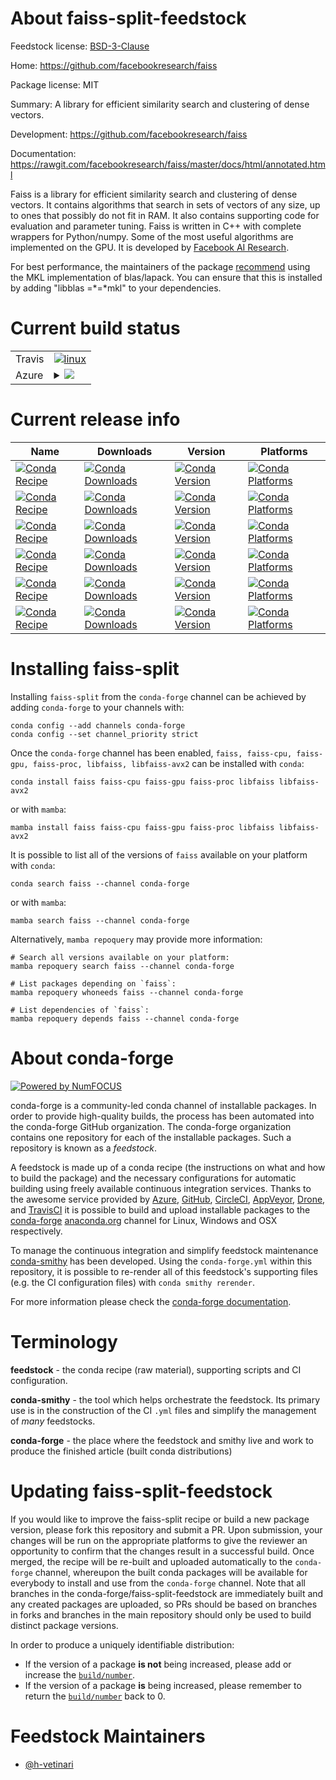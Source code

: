 About faiss-split-feedstock
===========================

Feedstock license: [BSD-3-Clause](https://github.com/conda-forge/faiss-split-feedstock/blob/main/LICENSE.txt)

Home: https://github.com/facebookresearch/faiss

Package license: MIT

Summary: A library for efficient similarity search and clustering of dense vectors.

Development: https://github.com/facebookresearch/faiss

Documentation: https://rawgit.com/facebookresearch/faiss/master/docs/html/annotated.html

Faiss is a library for efficient similarity search and clustering of dense vectors.
It contains algorithms that search in sets of vectors of any size, up to ones that
possibly do not fit in RAM. It also contains supporting code for evaluation and
parameter tuning. Faiss is written in C++ with complete wrappers for Python/numpy.
Some of the most useful algorithms are implemented on the GPU. It is developed by
[Facebook AI Research](https://research.fb.com/category/facebook-ai-research-fair/).

For best performance, the maintainers of the package
[recommend](https://github.com/conda-forge/staged-recipes/pull/11337#issuecomment-623718460)
using the MKL implementation of blas/lapack. You can ensure that this is installed
by adding "libblas =*=*mkl" to your dependencies.


Current build status
====================


<table><tr>
    <td>Travis</td>
    <td>
      <a href="https://app.travis-ci.com/conda-forge/faiss-split-feedstock">
        <img alt="linux" src="https://img.shields.io/travis/com/conda-forge/faiss-split-feedstock/main.svg?label=Linux">
      </a>
    </td>
  </tr>
    
  <tr>
    <td>Azure</td>
    <td>
      <details>
        <summary>
          <a href="https://dev.azure.com/conda-forge/feedstock-builds/_build/latest?definitionId=9713&branchName=main">
            <img src="https://dev.azure.com/conda-forge/feedstock-builds/_apis/build/status/faiss-split-feedstock?branchName=main">
          </a>
        </summary>
        <table>
          <thead><tr><th>Variant</th><th>Status</th></tr></thead>
          <tbody><tr>
              <td>linux_64_cuda_compilerNonecuda_compiler_versionNonecxx_compiler_version12</td>
              <td>
                <a href="https://dev.azure.com/conda-forge/feedstock-builds/_build/latest?definitionId=9713&branchName=main">
                  <img src="https://dev.azure.com/conda-forge/feedstock-builds/_apis/build/status/faiss-split-feedstock?branchName=main&jobName=linux&configuration=linux%20linux_64_cuda_compilerNonecuda_compiler_versionNonecxx_compiler_version12" alt="variant">
                </a>
              </td>
            </tr><tr>
              <td>linux_64_cuda_compilernvcccuda_compiler_version11.2cxx_compiler_version10</td>
              <td>
                <a href="https://dev.azure.com/conda-forge/feedstock-builds/_build/latest?definitionId=9713&branchName=main">
                  <img src="https://dev.azure.com/conda-forge/feedstock-builds/_apis/build/status/faiss-split-feedstock?branchName=main&jobName=linux&configuration=linux%20linux_64_cuda_compilernvcccuda_compiler_version11.2cxx_compiler_version10" alt="variant">
                </a>
              </td>
            </tr><tr>
              <td>linux_64_cuda_compilernvcccuda_compiler_version11.8cxx_compiler_version11</td>
              <td>
                <a href="https://dev.azure.com/conda-forge/feedstock-builds/_build/latest?definitionId=9713&branchName=main">
                  <img src="https://dev.azure.com/conda-forge/feedstock-builds/_apis/build/status/faiss-split-feedstock?branchName=main&jobName=linux&configuration=linux%20linux_64_cuda_compilernvcccuda_compiler_version11.8cxx_compiler_version11" alt="variant">
                </a>
              </td>
            </tr><tr>
              <td>linux_aarch64_cuda_compilernvcccuda_compiler_versionNonecxx_compiler_version12</td>
              <td>
                <a href="https://dev.azure.com/conda-forge/feedstock-builds/_build/latest?definitionId=9713&branchName=main">
                  <img src="https://dev.azure.com/conda-forge/feedstock-builds/_apis/build/status/faiss-split-feedstock?branchName=main&jobName=linux&configuration=linux%20linux_aarch64_cuda_compilernvcccuda_compiler_versionNonecxx_compiler_version12" alt="variant">
                </a>
              </td>
            </tr><tr>
              <td>linux_ppc64le_cuda_compilernvcccuda_compiler_versionNonecxx_compiler_version12</td>
              <td>
                <a href="https://dev.azure.com/conda-forge/feedstock-builds/_build/latest?definitionId=9713&branchName=main">
                  <img src="https://dev.azure.com/conda-forge/feedstock-builds/_apis/build/status/faiss-split-feedstock?branchName=main&jobName=linux&configuration=linux%20linux_ppc64le_cuda_compilernvcccuda_compiler_versionNonecxx_compiler_version12" alt="variant">
                </a>
              </td>
            </tr><tr>
              <td>osx_64</td>
              <td>
                <a href="https://dev.azure.com/conda-forge/feedstock-builds/_build/latest?definitionId=9713&branchName=main">
                  <img src="https://dev.azure.com/conda-forge/feedstock-builds/_apis/build/status/faiss-split-feedstock?branchName=main&jobName=osx&configuration=osx%20osx_64_" alt="variant">
                </a>
              </td>
            </tr><tr>
              <td>osx_arm64</td>
              <td>
                <a href="https://dev.azure.com/conda-forge/feedstock-builds/_build/latest?definitionId=9713&branchName=main">
                  <img src="https://dev.azure.com/conda-forge/feedstock-builds/_apis/build/status/faiss-split-feedstock?branchName=main&jobName=osx&configuration=osx%20osx_arm64_" alt="variant">
                </a>
              </td>
            </tr><tr>
              <td>win_64_cuda_compilerNonecuda_compiler_versionNone</td>
              <td>
                <a href="https://dev.azure.com/conda-forge/feedstock-builds/_build/latest?definitionId=9713&branchName=main">
                  <img src="https://dev.azure.com/conda-forge/feedstock-builds/_apis/build/status/faiss-split-feedstock?branchName=main&jobName=win&configuration=win%20win_64_cuda_compilerNonecuda_compiler_versionNone" alt="variant">
                </a>
              </td>
            </tr><tr>
              <td>win_64_cuda_compilernvcccuda_compiler_version11.2</td>
              <td>
                <a href="https://dev.azure.com/conda-forge/feedstock-builds/_build/latest?definitionId=9713&branchName=main">
                  <img src="https://dev.azure.com/conda-forge/feedstock-builds/_apis/build/status/faiss-split-feedstock?branchName=main&jobName=win&configuration=win%20win_64_cuda_compilernvcccuda_compiler_version11.2" alt="variant">
                </a>
              </td>
            </tr><tr>
              <td>win_64_cuda_compilernvcccuda_compiler_version11.8</td>
              <td>
                <a href="https://dev.azure.com/conda-forge/feedstock-builds/_build/latest?definitionId=9713&branchName=main">
                  <img src="https://dev.azure.com/conda-forge/feedstock-builds/_apis/build/status/faiss-split-feedstock?branchName=main&jobName=win&configuration=win%20win_64_cuda_compilernvcccuda_compiler_version11.8" alt="variant">
                </a>
              </td>
            </tr>
          </tbody>
        </table>
      </details>
    </td>
  </tr>
</table>

Current release info
====================

| Name | Downloads | Version | Platforms |
| --- | --- | --- | --- |
| [![Conda Recipe](https://img.shields.io/badge/recipe-faiss-green.svg)](https://anaconda.org/conda-forge/faiss) | [![Conda Downloads](https://img.shields.io/conda/dn/conda-forge/faiss.svg)](https://anaconda.org/conda-forge/faiss) | [![Conda Version](https://img.shields.io/conda/vn/conda-forge/faiss.svg)](https://anaconda.org/conda-forge/faiss) | [![Conda Platforms](https://img.shields.io/conda/pn/conda-forge/faiss.svg)](https://anaconda.org/conda-forge/faiss) |
| [![Conda Recipe](https://img.shields.io/badge/recipe-faiss--cpu-green.svg)](https://anaconda.org/conda-forge/faiss-cpu) | [![Conda Downloads](https://img.shields.io/conda/dn/conda-forge/faiss-cpu.svg)](https://anaconda.org/conda-forge/faiss-cpu) | [![Conda Version](https://img.shields.io/conda/vn/conda-forge/faiss-cpu.svg)](https://anaconda.org/conda-forge/faiss-cpu) | [![Conda Platforms](https://img.shields.io/conda/pn/conda-forge/faiss-cpu.svg)](https://anaconda.org/conda-forge/faiss-cpu) |
| [![Conda Recipe](https://img.shields.io/badge/recipe-faiss--gpu-green.svg)](https://anaconda.org/conda-forge/faiss-gpu) | [![Conda Downloads](https://img.shields.io/conda/dn/conda-forge/faiss-gpu.svg)](https://anaconda.org/conda-forge/faiss-gpu) | [![Conda Version](https://img.shields.io/conda/vn/conda-forge/faiss-gpu.svg)](https://anaconda.org/conda-forge/faiss-gpu) | [![Conda Platforms](https://img.shields.io/conda/pn/conda-forge/faiss-gpu.svg)](https://anaconda.org/conda-forge/faiss-gpu) |
| [![Conda Recipe](https://img.shields.io/badge/recipe-faiss--proc-green.svg)](https://anaconda.org/conda-forge/faiss-proc) | [![Conda Downloads](https://img.shields.io/conda/dn/conda-forge/faiss-proc.svg)](https://anaconda.org/conda-forge/faiss-proc) | [![Conda Version](https://img.shields.io/conda/vn/conda-forge/faiss-proc.svg)](https://anaconda.org/conda-forge/faiss-proc) | [![Conda Platforms](https://img.shields.io/conda/pn/conda-forge/faiss-proc.svg)](https://anaconda.org/conda-forge/faiss-proc) |
| [![Conda Recipe](https://img.shields.io/badge/recipe-libfaiss-green.svg)](https://anaconda.org/conda-forge/libfaiss) | [![Conda Downloads](https://img.shields.io/conda/dn/conda-forge/libfaiss.svg)](https://anaconda.org/conda-forge/libfaiss) | [![Conda Version](https://img.shields.io/conda/vn/conda-forge/libfaiss.svg)](https://anaconda.org/conda-forge/libfaiss) | [![Conda Platforms](https://img.shields.io/conda/pn/conda-forge/libfaiss.svg)](https://anaconda.org/conda-forge/libfaiss) |
| [![Conda Recipe](https://img.shields.io/badge/recipe-libfaiss--avx2-green.svg)](https://anaconda.org/conda-forge/libfaiss-avx2) | [![Conda Downloads](https://img.shields.io/conda/dn/conda-forge/libfaiss-avx2.svg)](https://anaconda.org/conda-forge/libfaiss-avx2) | [![Conda Version](https://img.shields.io/conda/vn/conda-forge/libfaiss-avx2.svg)](https://anaconda.org/conda-forge/libfaiss-avx2) | [![Conda Platforms](https://img.shields.io/conda/pn/conda-forge/libfaiss-avx2.svg)](https://anaconda.org/conda-forge/libfaiss-avx2) |

Installing faiss-split
======================

Installing `faiss-split` from the `conda-forge` channel can be achieved by adding `conda-forge` to your channels with:

```
conda config --add channels conda-forge
conda config --set channel_priority strict
```

Once the `conda-forge` channel has been enabled, `faiss, faiss-cpu, faiss-gpu, faiss-proc, libfaiss, libfaiss-avx2` can be installed with `conda`:

```
conda install faiss faiss-cpu faiss-gpu faiss-proc libfaiss libfaiss-avx2
```

or with `mamba`:

```
mamba install faiss faiss-cpu faiss-gpu faiss-proc libfaiss libfaiss-avx2
```

It is possible to list all of the versions of `faiss` available on your platform with `conda`:

```
conda search faiss --channel conda-forge
```

or with `mamba`:

```
mamba search faiss --channel conda-forge
```

Alternatively, `mamba repoquery` may provide more information:

```
# Search all versions available on your platform:
mamba repoquery search faiss --channel conda-forge

# List packages depending on `faiss`:
mamba repoquery whoneeds faiss --channel conda-forge

# List dependencies of `faiss`:
mamba repoquery depends faiss --channel conda-forge
```


About conda-forge
=================

[![Powered by
NumFOCUS](https://img.shields.io/badge/powered%20by-NumFOCUS-orange.svg?style=flat&colorA=E1523D&colorB=007D8A)](https://numfocus.org)

conda-forge is a community-led conda channel of installable packages.
In order to provide high-quality builds, the process has been automated into the
conda-forge GitHub organization. The conda-forge organization contains one repository
for each of the installable packages. Such a repository is known as a *feedstock*.

A feedstock is made up of a conda recipe (the instructions on what and how to build
the package) and the necessary configurations for automatic building using freely
available continuous integration services. Thanks to the awesome service provided by
[Azure](https://azure.microsoft.com/en-us/services/devops/), [GitHub](https://github.com/),
[CircleCI](https://circleci.com/), [AppVeyor](https://www.appveyor.com/),
[Drone](https://cloud.drone.io/welcome), and [TravisCI](https://travis-ci.com/)
it is possible to build and upload installable packages to the
[conda-forge](https://anaconda.org/conda-forge) [anaconda.org](https://anaconda.org/)
channel for Linux, Windows and OSX respectively.

To manage the continuous integration and simplify feedstock maintenance
[conda-smithy](https://github.com/conda-forge/conda-smithy) has been developed.
Using the ``conda-forge.yml`` within this repository, it is possible to re-render all of
this feedstock's supporting files (e.g. the CI configuration files) with ``conda smithy rerender``.

For more information please check the [conda-forge documentation](https://conda-forge.org/docs/).

Terminology
===========

**feedstock** - the conda recipe (raw material), supporting scripts and CI configuration.

**conda-smithy** - the tool which helps orchestrate the feedstock.
                   Its primary use is in the construction of the CI ``.yml`` files
                   and simplify the management of *many* feedstocks.

**conda-forge** - the place where the feedstock and smithy live and work to
                  produce the finished article (built conda distributions)


Updating faiss-split-feedstock
==============================

If you would like to improve the faiss-split recipe or build a new
package version, please fork this repository and submit a PR. Upon submission,
your changes will be run on the appropriate platforms to give the reviewer an
opportunity to confirm that the changes result in a successful build. Once
merged, the recipe will be re-built and uploaded automatically to the
`conda-forge` channel, whereupon the built conda packages will be available for
everybody to install and use from the `conda-forge` channel.
Note that all branches in the conda-forge/faiss-split-feedstock are
immediately built and any created packages are uploaded, so PRs should be based
on branches in forks and branches in the main repository should only be used to
build distinct package versions.

In order to produce a uniquely identifiable distribution:
 * If the version of a package **is not** being increased, please add or increase
   the [``build/number``](https://docs.conda.io/projects/conda-build/en/latest/resources/define-metadata.html#build-number-and-string).
 * If the version of a package **is** being increased, please remember to return
   the [``build/number``](https://docs.conda.io/projects/conda-build/en/latest/resources/define-metadata.html#build-number-and-string)
   back to 0.

Feedstock Maintainers
=====================

* [@h-vetinari](https://github.com/h-vetinari/)

